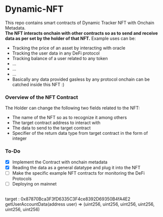 # Dynamic-NFT
This repo contains smart contracts of Dynamic Tracker NFT with Onchain Metadata.<br>
__The NFT interacts onchain with other contracts so as to send and receive data as per set by the holder of that NFT.__
Example uses can be:
- Tracking the price of an asset by interacting with oracle
- Tracking the user data in any DeFi protocol
- Tracking balance of a user related to any token
- ...
- ...
- ...
- Basically any data provided gasless by any protocol onchain can be catched inside this NFT :)


### Overview of the NFT Contract
The Holder can change the following two fields related to the NFT:
+ The name of the NFT so as to recognize it among others
+ The target contract address to interact with
+ The data to send to the target contract
+ Specifier of the return data type from target contract in the form of integer


### To-Do
- [x] Implement the Contract with onchain metadata
- [x] Reading the data as a general datatype and plug it into the NFT
- [ ] Make the specific example NFT contracts for monitoring the DeFi Protocols
- [ ] Deploying on mainnet

<br>
target : 0x87870Bca3F3fD6335C3F4ce8392D69350B4fA4E2 <br>
getUserAccountData(address user) => (uint256, uint256, uint256, uint256, uint256, uint256)
